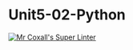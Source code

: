 # Unit5-02-Python

[![Mr Coxall's Super Linter](https://github.com/ICS3U-Programming-ChristopherD/Unit5-02-Python/workflows/Mr%20Coxall's%20Super%20Linter/badge.svg)](https://github.com/ICS3U-Programming-ChristopherD/Unit5-02-Python/actions/)

